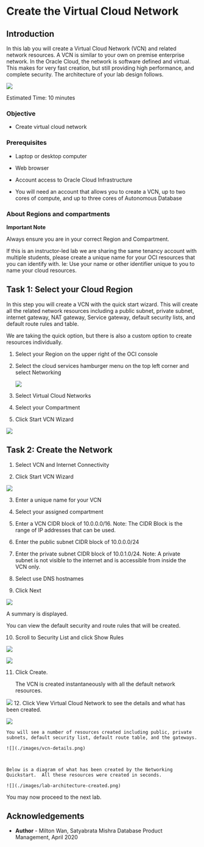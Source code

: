# Create the Virtual Cloud Network #

## Introduction

In this lab you will create a Virtual Cloud Network (VCN) and related network resources. A VCN is similar to your own on premise enterprise network.  In the Oracle Cloud, the network is software defined and virtual. This makes for very fast creation, but still providing high performance, and complete security. The architecture of your lab design follows.

![](./images/lab-architecture-diagram.png)

Estimated Time: 10 minutes

### Objective

* Create virtual cloud network

### Prerequisites

* Laptop or desktop computer

* Web browser

* Account access to Oracle Cloud Infrastructure

* You will need an account that allows you to create a VCN, up to two cores of compute, and up to three cores of Autonomous Database


### About Regions and compartments

**Important Note**

Always ensure you are in your correct Region and Compartment.

If this is an instructor-led lab we are sharing the same tenancy account with multiple students, please create a unique name for your OCI resources that you can identify with. Ie: Use your name or other identifier unique to you to name your cloud resources.



## Task 1: Select your Cloud Region ##

In this step you will create a VCN with the quick start wizard. This will create all the related network resources including a public subnet, private subnet, internet gateway, NAT gateway, Service gateway, default security lists, and default route rules and table.

We are taking the quick option, but there is also a custom option to create resources individually.

1. Select your Region on the upper right of the OCI console

2. Select the cloud services hamburger menu on the top left corner and select Networking

    ![](./images/hamburger-menu.png)

3. Select Virtual Cloud Networks

4. Select your Compartment

5. Click Start VCN Wizard

  ![](./images/start-vcn-wizard.PNG)

## Task 2: Create the Network  ##

1. Select VCN and Internet Connectivity

2. Click Start VCN Wizard

  ![](./images/wizard-vcn.png)  


3. Enter a unique name for your VCN

4. Select your assigned compartment

5. Enter a VCN CIDR block of 10.0.0.0/16.  Note: The CIDR Block is the range of IP addresses that can be used.

6. Enter the public subnet CIDR block of 10.0.0.0/24

7. Enter the private subnet CIDR block of 10.0.1.0/24. Note: A private subnet is not visible to the
   internet and is accessible from inside the VCN only.

8. Select use DNS hostnames

9. Click Next

  ![](./images/vcn-configuration-info.png)

  A summary is displayed.

  You can view the default security and route rules that will be created.

10.  Scroll to Security List and click Show Rules

   ![](./images/security-rules.png)

   ![](./images/route-rules.png)


11. Click Create.

    The VCN is created instantaneously with all the default network resources.


   ![](./images/vcn-summary-info.png)
12. Click View Virtual Cloud Network to see the details and what has been created.

   ![](./images/view-vcn-config.png)



    You will see a number of resources created including public, private subnets, default security list, default route table, and the gateways.

    ![](./images/vcn-details.png)



    Below is a diagram of what has been created by the Networking Quickstart.  All these resources were created in seconds.

    ![](./images/lab-architecture-created.png)

You may now proceed to the next lab.

## Acknowledgements ##

- **Author** - Milton Wan, Satyabrata Mishra Database Product Management, April 2020
